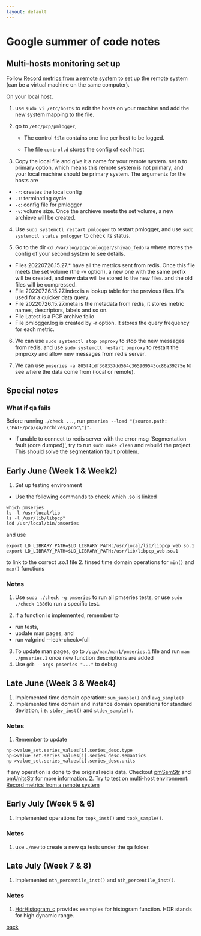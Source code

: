 ```yaml
---
layout: default
---
```


# Google summer  of code notes


## Multi-hosts monitoring set up
Follow [Record metrics from a remote system](https://pcp.readthedocs.io/en/latest/QG/RecordMetricsFromRemoteSystem.html)
to set up the remote system (can be a virtual machine on the same computer).

On your local host, 
1. use `sudo vi /etc/hosts` to edit the hosts on your machine and add the new system mapping to the file.

2. go to `/etc/pcp/pmlogger`,
    * The control `file` contains one line per host to be logged.

    * The file `control.d` stores the config of each host

3. Copy the local file and give it a name for your remote system. set n to primary option, which means this remote system is not primary, and your local machine should be primary system.
The arguments for the hosts are 
* `-r`: creates the local config
* `-T`: terminating cycle
* `-c`: config file for pmlogger 
* `-v`: volume size. Once the archieve meets the set volume, a new archieve will be created.

4. Use `sudo systemctl restart pmlogger` to restart pmlogger, and use
`sudo systemctl status pmlogger` to check its status.

5. Go to the dir `cd /var/log/pcp/pmlogger/shiyao_fedora` where stores the config of your second system to see details.
* Files 20220726.15.27.* have all the metrics sent from redis. Once this file meets the set volume (the -v option), a new one with the same prefix will be created, and new data will be stored to the new files. and the old files will be compressed. 
* File 20220726.15.27.index is a lookup table for the previous files. It's used for a quicker data query.
* File 20220726.15.27.meta is the metadata from redis, it stores metric names, descriptors, labels and so on.
* File Latest is a PCP archive folio
* File pmlogger.log is created by -r option. It stores the query frequency for each metric.
6. We can use `sudo systemctl stop pmproxy` to stop the new messages from redis, and use `sudo systemctl restart pmproxy` to restart the pmproxy and allow new messages from redis server.

7. We can use `pmseries -a 805f4cdf368337dd564c365909543cc86a39275e` to see where the data come from (local or remote).

## Special notes
### What if qa fails
Before running `./check ...`, run `pmseries --load "{source.path: \"PATH/pcp/qa/archives/proc\"}"`.
* If unable to connect to redis server with the error msg 'Segmentation fault (core dumped)', try to run `sudo make clean` and rebuild the project. This should solve the segmentation fault problem.

## Early June (Week 1 & Week2)
1. Set up testing environment
* Use the following commands to check which .so is linked
```
which pmseries
ls -l /usr/local/lib
ls -l /usr/lib/libpcp*
ldd /usr/local/bin/pmseries
```
and use
```
export LD_LIBRARY_PATH=$LD_LIBRARY_PATH:/usr/local/lib/libpcp_web.so.1
export LD_LIBRARY_PATH=$LD_LIBRARY_PATH:/usr/lib/libpcp_web.so.1
```
to link to the correct .so.1 file
2. finsed time domain operations for `min()` and `max()` functions


### Notes
1. Use `sudo ./check -g pmseries` to run all pmseries tests, or use `sudo ./check 1886`to run a specific test.

2. If a function is implemented, remember to 
* run tests,
* update man pages, and
* run valgrind --leak-check=full
3. To update man pages, go to `/pcp/man/man1/pmseries.1` file and run `man ./pmseries.1` once new function descriptions are added
4. Use `gdb --args pmseries "..."` to debug

## Late June (Week 3 & Week4)
1. Implemented time domain operation: `sum_sample()` and `avg_sample()`
2. Implemented time domain and instance domain operations for standard deviation, i.e. `stdev_inst()` and `stdev_sample()`.

### Notes
1. Remember to update 
```
np->value_set.series_values[i].series_desc.type
np->value_set.series_values[i].series_desc.semantics
np->value_set.series_values[i].series_desc.units
```
if any operation is done to the original redis data.
Checkout 
[pmSemStr](https://man7.org/linux/man-pages/man3/pmsemstr.3.html) and
[pmUnitsStr](https://man7.org/linux/man-pages/man3/pmUnitsStr.3.html) for more information.
2. Try to test on multi-host environment: 
[Record metrics from a remote system](https://pcp.readthedocs.io/en/latest/QG/RecordMetricsFromRemoteSystem.html)

## Early July (Week 5 & 6)
1. Implemented operations for `topk_inst()` and `topk_sample()`.

### Notes
1. use `./new` to create a new qa tests under the qa folder.

## Late July (Week 7 & 8)
1. Implemented `nth_percentile_inst()` and `nth_percentile_inst()`.

### Notes
1. [HdrHistogram_c](https://github.com/HdrHistogram/HdrHistogram_c) provides examples for histogram function.
HDR stands for high dynamic range.

[back](.././)
